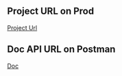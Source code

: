 ## Project URL on Prod

[Project Url](https://edirectinsure-todo.giordanelli.vercel.app)

## Doc API URL on Postman 

[Doc](https://documenter.getpostman.com/view/614221/TVsskUFa)